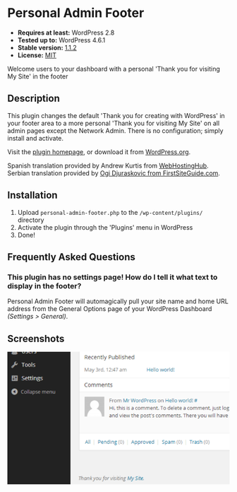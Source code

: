 # Personal Admin Footer

* __Requires at least:__ WordPress 2.8
* __Tested up to:__ WordPress 4.6.1
* __Stable version:__ [1.1.2](https://downloads.wordpress.org/plugin/personal-admin-footer.latest-stable.zip)
* __License:__ [MIT](https://opensource.org/licenses/MIT)

Welcome users to your dashboard with a personal 'Thank you for visiting My Site' in the footer

## Description

This plugin changes the default 'Thank you for creating with WordPress' in your footer area to a more personal 'Thank you for visiting My Site' on all admin pages except the Network Admin. There is no configuration; simply install and activate.

Visit the [plugin homepage](https://bungeshea.com/plugins/personal-admin-footer/), or download it from [WordPress.org](https://wordpress.org/plugins/personal-admin-footer).

Spanish translation provided by Andrew Kurtis from [WebHostingHub](http://www.webhostinghub.com/).
Serbian translation provided by [Ogi Djuraskovic from FirstSiteGuide.com](http://firstsiteguide.com).

## Installation

1. Upload `personal-admin-footer.php` to the `/wp-content/plugins/` directory
2. Activate the plugin through the 'Plugins' menu in WordPress
3. Done!

## Frequently Asked Questions

### This plugin has no settings page! How do I tell it what text to display in the footer?
Personal Admin Footer will automagically pull your site name and home URL address from the General Options page of your WordPress Dashboard *(Settings > General)*.

## Screenshots

![The footer text displaying in the dashboard](screenshot-1.png)
